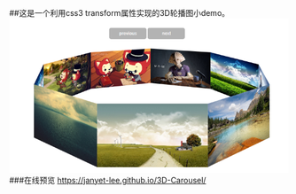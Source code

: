 ##这是一个利用css3 transform属性实现的3D轮播图小demo。
![展示图](img/show.png)
###在线预览 https://janyet-lee.github.io/3D-Carousel/